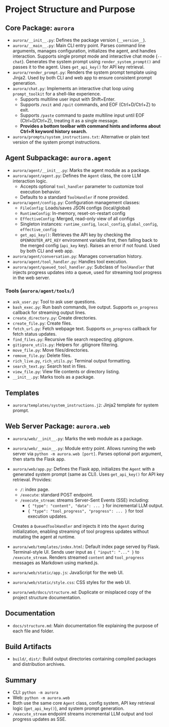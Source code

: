 # Project Structure and Purpose

## Core Package: `aurora`
- `aurora/__init__.py`: Defines the package version (`__version__`).
- `aurora/__main__.py`: Main CLI entry point. Parses command line arguments, manages configuration, initializes the agent, and handles interaction. Supports single prompt mode and interactive chat mode (`--chat`). Generates the system prompt using `render_system_prompt()` and passes it to the agent. Uses `get_api_key()` for API key retrieval.
- `aurora/render_prompt.py`: Renders the system prompt template using Jinja2. Used by both CLI and web app to ensure consistent prompt generation.
- `aurora/chat.py`: Implements an interactive chat loop using `prompt_toolkit` for a shell-like experience.
  - Supports multiline user input with Shift+Enter.
  - Supports `/exit` and `/quit` commands, and EOF (Ctrl+D/Ctrl+Z) to exit.
  - Supports `/paste` command to paste multiline input until EOF (Ctrl+D/Ctrl+Z), treating it as a single message.
  - **Provides a bottom toolbar with command hints and informs about Ctrl+R keyword history search.**
- `aurora/prompts/system_instructions.txt`: Alternative or plain text version of the system prompt instructions.

## Agent Subpackage: `aurora.agent`
- `aurora/agent/__init__.py`: Marks the agent module as a package.
- `aurora/agent/agent.py`: Defines the `Agent` class, the core LLM interaction logic.
  - Accepts optional `tool_handler` parameter to customize tool execution behavior.
  - Defaults to a standard `ToolHandler` if none provided.
- `aurora/agent/config.py`: Configuration management classes:
  - `FileConfig`: Loads/saves JSON configs (local/global)
  - `RuntimeConfig`: In-memory, reset-on-restart config
  - `EffectiveConfig`: Merged, read-only view of all configs
  - Singleton instances: `runtime_config`, `local_config`, `global_config`, `effective_config`
  - `get_api_key()`: Retrieves the API key by checking the `OPENROUTER_API_KEY` environment variable first, then falling back to the merged config (`api_key` key). Raises an error if not found. Used by both CLI and web app.
- `aurora/agent/conversation.py`: Manages conversation history.
- `aurora/agent/tool_handler.py`: Handles tool execution.
- `aurora/agent/queued_tool_handler.py`: Subclass of `ToolHandler` that injects progress updates into a queue, used for streaming tool progress in the web server.

### Tools (`aurora/agent/tools/`)
- `ask_user.py`: Tool to ask user questions.
- `bash_exec.py`: Run bash commands, live output. Supports `on_progress` callback for streaming output lines.
- `create_directory.py`: Create directories.
- `create_file.py`: Create files.
- `fetch_url.py`: Fetch webpage text. Supports `on_progress` callback for fetch status updates.
- `find_files.py`: Recursive file search respecting .gitignore.
- `gitignore_utils.py`: Helpers for .gitignore filtering.
- `move_file.py`: Move files/directories.
- `remove_file.py`: Delete files.
- `rich_live.py`, `rich_utils.py`: Terminal output formatting.
- `search_text.py`: Search text in files.
- `view_file.py`: View file contents or directory listing.
- `__init__.py`: Marks tools as a package.

## Templates
- `aurora/templates/system_instructions.j2`: Jinja2 template for system prompt.

## Web Server Package: `aurora.web`
- `aurora/web/__init__.py`: Marks the web module as a package.
- `aurora/web/__main__.py`: Module entry point. Allows running the web server via `python -m aurora.web [port]`. Parses optional port argument, then starts the Flask app.
- `aurora/web/app.py`: Defines the Flask app, initializes the `Agent` with a generated system prompt (same as CLI). Uses `get_api_key()` for API key retrieval. Provides:
  - `/`: index page.
  - `/execute`: standard POST endpoint.
  - `/execute_stream`: streams Server-Sent Events (SSE) including:
    - `{ "type": "content", "data": ... }` for incremental LLM output.
    - `{ "type": "tool_progress", "progress": ... }` for tool execution updates.

  Creates a `QueuedToolHandler` and injects it into the `Agent` during initialization, enabling streaming of tool progress updates without mutating the agent at runtime.

- `aurora/web/templates/index.html`: Default index page served by Flask. Terminal-style UI. Sends user input as `{ "input": "..." }` to `/execute_stream`. Renders streamed `content` and `tool_progress` messages as Markdown using marked.js.
- `aurora/web/static/app.js`: JavaScript for the web UI.
- `aurora/web/static/style.css`: CSS styles for the web UI.
- `aurora/web/docs/structure.md`: Duplicate or misplaced copy of the project structure documentation.

## Documentation
- `docs/structure.md`: Main documentation file explaining the purpose of each file and folder.

## Build Artifacts
- `build/`, `dist/`: Build output directories containing compiled packages and distribution archives.

## Summary
- CLI: `python -m aurora`
- Web: `python -m aurora.web`
- Both use the same core `Agent` class, config system, API key retrieval logic (`get_api_key()`), and system prompt generation.
- `/execute_stream` endpoint streams incremental LLM output and tool progress updates as SSE.
